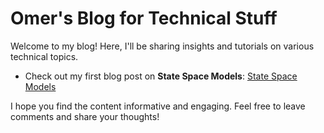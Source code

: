 # Omer's Blog for Technical Stuff

Welcome to my blog! Here, I'll be sharing insights and tutorials on various technical topics. 

* Check out my first blog post on **State Space Models**: [State Space Models](sholevs66.github.io/state-space-models.md)

I hope you find the content informative and engaging. Feel free to leave comments and share your thoughts!
